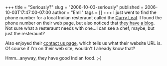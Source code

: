 +++
title = "Seriously?"
slug = "2006-10-03-seriously"
published = 2006-10-03T17:47:00-07:00
author = "Emil"
tags = []
+++
I just went to find the phone number for a local Indian resteraunt
called the [Curry Leaf](http://www.curryleafpdx.com). I found the phone
number on their web page, but also noticed that [they have a
blog](http://curryleafpdx.blogspot.com/). Not sure what a resteraunt
needs with one...I can see a chef, maybe, but just the resteraunt?  
  
Also enjoyed their [contact us
page](http://www.curryleafpdx.com/curryleaf/curry_new/contactus.html),
which tells us what their website URL is. Of course if I'm on their web
site, wouldn't I already know that?  
  
Hmm...anyway, they have good Indian food. ;-)
